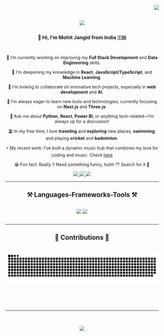 
<img align="right" src="https://visitor-badge.laobi.icu/badge?page_id=Mohit-Jangid.Mohit-Jangid" />


<h1 align="center">
    <img src="https://readme-typing-svg.herokuapp.com/?font=Righteous&size=35&center=true&vCenter=true&width=500&height=70&duration=4000&lines=Hi+There+!!!+👋;+Welcome+to+my+work+space+!;" />
</h1>


<h3 align="center"> 👋 Hi, I’m Mohit Jangid from India 🇮🇳</h3>

<br/>

<div align="center">

🔭 I’m currently working on improving my **Full Stack Development** and **Data Engineering** skills.

🌱 I’m deepening my knowledge in **React**, **JavaScript/TypeScript**, and **Machine Learning**.

👯 I’m looking to collaborate on innovative tech projects, especially in **web development** and **AI**.

🤔 I’m always eager to learn new tools and technologies, currently focusing on **Next.js** and **Three.js**.

💬 Ask me about **Python**, **React**, **Power BI**, or anything tech-related—I’m always up for a discussion!

🏖️ In my free time, I love **traveling** and **exploring** new places, **swimming**, and playing **cricket** and **badminton**.

⚡ My recent work: I’ve built a dynamic music hub that combines my love for coding and music. Check [here](https://sunnyoneight.vercel.app/)

😁 Fun fact: Really !! Need something funny, huhh ?? Search for it 🥱

</div>
 

<div align="center"> 

  <a href="mailto:jangidmohit6622@gmail.com">
    <img src="https://img.shields.io/badge/Gmail-333333?style=for-the-badge&logo=gmail&logoColor=red" />
  </a>

  <a href="http://www.linkedin.com/in/Mohit08" target="_blank">
    <img src="https://img.shields.io/badge/LinkedIn-0077B5?style=for-the-badge&logo=linkedin&logoColor=white" target="_blank" />
  </a>

  <a href="https://github.com/Mohit-Jangid" target="_blank">
     <img src="https://img.shields.io/badge/GitHub-100000?style=for-the-badge&logo=github&logoColor=white" target="_blank" /> 
  </a>

  <!-- will add portfolio in future -->

</div>

 <hr/>
 
<h2 align="center">⚒️ Languages-Frameworks-Tools ⚒️</h2>

<br/>

<div align="center">
    <img src="https://skillicons.dev/icons?i=python,html,css,vscode,mysql,ps,pr,windows" />
    <img src="https://skillicons.dev/icons?i=git,github,react,vite,nodejs,javascript,typescript,express,tailwind,mongodb" />
    <br>
</div>

<br/>
<hr/>

<div align="center">
  <h2>🐍 Contributions 🐍</h2>
  <br>
  <img alt="snake eating my contributions" src="https://raw.githubusercontent.com/salesp07/salesp07/output/github-contribution-grid-snake.svg" />

  <!-- ![github contribution grid snake animation](https://raw.githubusercontent.com/shahradelahi/shahradelahi/output/github-contribution-grid-snake-dark.svg#gh-dark-mode-only)
  
  ![github contribution grid snake animation](https://raw.githubusercontent.com/shahradelahi/shahradelahi/output/github-contribution-grid-snake.svg#gh-light-mode-only) -->
  
  <br/><br/><br/>
</div>

<hr/>

<!-- <h2 align="center">⚡ Stats ⚡</h2>
<br>
<div align=center>
  <a href="https://git.io/streak-stats"><img src="https://streak-stats.demolab.com?user=Mohit-Jangid" alt="GitHub Streak" /></a>
  !(https://github-readme-stats.vercel.app/api?username=Mohit-Jangid&show_icons=true&theme=radical)
</div>

<br/><br/>

<hr/>

<br/> -->

<!-- <div align="center">
<a href='https://ko-fi.com/V7V4RAK9C' target='_blank'><img height='64' style='border:0px;height:64px;' src='https://storage.ko-fi.com/cdn/kofi1.png?v=3' border='0' alt='Buy Me a Coffee at ko-fi.com' /></a>
</div> -->

<h1 align="center">
    <img src="https://readme-typing-svg.herokuapp.com/?font=Righteous&size=35&center=true&vCenter=true&width=500&height=70&duration=4000&lines=Shoot+me+a+message+!!!;+Thank+you+for+visiting+!;" />
</h1>

<br/>
